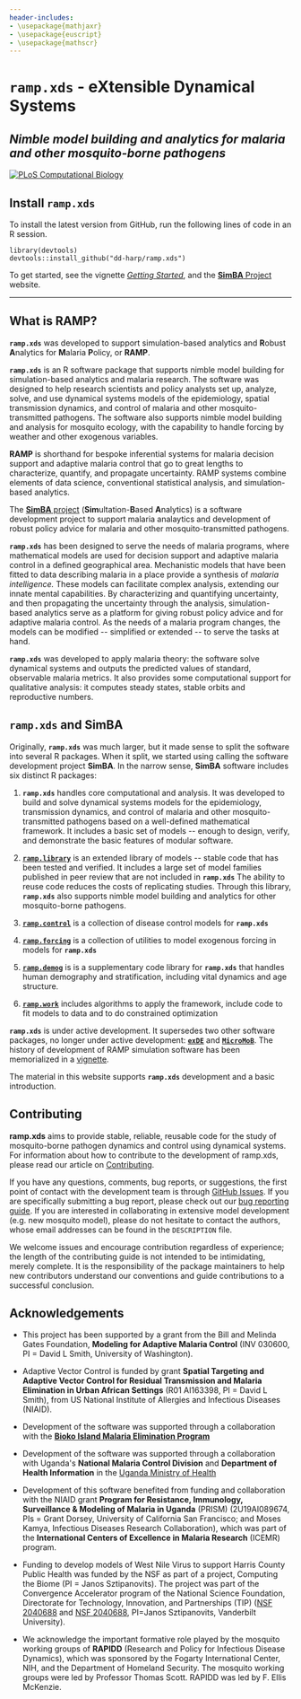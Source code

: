 ```yaml
---
header-includes:
- \usepackage{mathjaxr}
- \usepackage{euscript}
- \usepackage{mathscr}
--- 
```


# **`ramp.xds`** - e**X**tensible **D**ynamical **S**ystems 
## *Nimble model building and analytics for malaria and other mosquito-borne pathogens*


<!-- badges: start -->
[![PLoS Computational Biology](https://img.shields.io/badge/doi%3A10.1371%2Fjournal.pcbi.1010684-cornflowerblue?style=for-the-badge&logoColor=cornflowerblue&label=PLoS%20Comp%20Bio&labelColor=slategrey&link=https%3A%2F%2Fjournals.plos.org%2Fploscompbiol%2Farticle%3Fid%3D10.1371%2Fjournal.pcbi.1010684)](https://doi.org/10.1371/journal.pcbi.1010684)
<!-- badges: end -->

## Install **`ramp.xds`** 

To install the latest version from GitHub, run the following lines of code in an R session.

```
library(devtools)
devtools::install_github("dd-harp/ramp.xds")
```

To get started, see the vignette [*Getting Started*](https://dd-harp.github.io/ramp.xds/articles/GettingStarted.html), and the [**SimBA** Project](https://faculty.washington.edu/smitdave/simba/index.html) website.

***

## What is RAMP?


**`ramp.xds`** was developed to support simulation-based analytics and **R**obust **A**nalytics for **M**alaria **P**olicy, or **RAMP**. 

**`ramp.xds`** is an R software package that supports nimble model building for simulation-based analytics and malaria research. The software was designed to help research scientists and policy analysts set up, analyze, solve, and use dynamical systems models of the epidemiology, spatial transmission dynamics, and control of malaria and other mosquito-transmitted pathogens. The software also supports nimble model building and analysis for mosquito ecology, with the capability to handle forcing by weather and other exogenous variables.  

**RAMP** is shorthand for bespoke inferential systems for malaria decision support and adaptive malaria control that go to great lengths to characterize, quantify, and propagate uncertainty. 
RAMP systems combine elements of data science, conventional statistical analysis, and simulation-based analytics. 

The [**SimBA** project](https://faculty.washington.edu/smitdave/simba/index.html) (**Sim**ultation-**B**ased **A**nalytics) is a
software development project to support malaria analaytics and development of robust policy advice for
malaria and other mosquito-transmitted pathogens.

**`ramp.xds`** has been designed to serve the needs of malaria programs, where mathematical models are used for decision support and adaptive malaria control in a defined geographical area. Mechanistic models that have been fitted to data describing malaria in a place provide a synthesis of *malaria intelligence.* These models can facilitate complex analysis, extending our innate mental capabilities. By characterizing and quantifying uncertainty, and then propagating the uncertainty through the analysis, simulation-based analytics serve as a platform for giving robust policy advice and for adaptive malaria control. As the needs of a malaria program changes, the models can be modified -- simplified or extended -- to serve the tasks at hand.

**`ramp.xds`** was developed to apply malaria theory: the software solve dynamical systems and outputs the predicted values of standard, observable malaria metrics. 
It also provides some computational support for qualitative analysis: it computes steady states, stable orbits and reproductive numbers.  

## **`ramp.xds`** and SimBA

Originally, **`ramp.xds`** was much larger, but it made sense to split the software into several R packages. 
When it split, we started using calling the software development project **SimBA**. 
In the narrow sense, **SimBA** software includes six distinct R packages: 

1. **`ramp.xds`** handles core computational and analysis. 
It was developed to build and solve dynamical systems models for the epidemiology, transmission dynamics, and control of malaria and other mosquito-transmitted pathogens based on a well-defined mathematical framework.
It includes a basic set of models -- enough to design, verify, and demonstrate the basic features of modular software. 

2. [**`ramp.library`**](https://dd-harp.github.io/ramp.library/) is an extended library of models -- stable code that has been tested and verified. It includes a large set of model families published in peer review that are not included in **`ramp.xds`** The ability to reuse code reduces the costs of replicating studies. Through this library, **`ramp.xds`** also supports nimble model building and analytics for other mosquito-borne pathogens. 

3. [**`ramp.control`**](https://dd-harp.github.io/ramp.control/) is a collection of disease control models for **`ramp.xds`** 

4. [**`ramp.forcing`**](https://dd-harp.github.io/ramp.forcing/) is a collection of utilities to model exogenous forcing in models for **`ramp.xds`** 

5. [**`ramp.demog`**](ramp.demog.html) is is a supplementary code library for **`ramp.xds`** that handles human demography and stratification, including vital dynamics and age structure.

6. [**`ramp.work`**](https://dd-harp.github.io/ramp.work/) includes algorithms to apply the framework, include code to fit models to data and to do constrained optimization 

**`ramp.xds`**  is under active development. It supersedes two other software packages, no longer under active development: [**`exDE`**](https://dd-harp.github.io/exDE/) and [**`MicroMoB`**](https://dd-harp.github.io/MicroMoB/). The history of development of RAMP simulation software has been memorialized in a [vignette](https://dd-harp.github.io/ramp.xds/articles/History.html).

The material in this website supports **`ramp.xds`** development and a basic introduction. 


## Contributing

**ramp.xds** aims to provide stable, reliable, reusable code for the study of mosquito-borne pathogen dynamics and control using dynamical systems. For information about how to contribute to the development of ramp.xds, please read our article on [Contributing](https://dd-harp.github.io/ramp.xds/articles/Contributing.html). 

If you have any questions, comments, bug reports, or suggestions, the first point of contact with the development team is through [GitHub Issues](https://github.com/dd-harp/ramp.xds/issues). If you are specifically submitting a bug report, please check out our [bug reporting guide](https://dd-harp.github.io/ramp.xds/articles/Contributing.html#sec8). If you are interested in collaborating in extensive model development (e.g. new mosquito model), please do not hesitate to contact the authors, whose email addresses can be found in the `DESCRIPTION` file.

We welcome issues and encourage contribution regardless of experience; the length of the contributing guide is not intended to be intimidating, merely complete. It is the responsibility of the package maintainers to help new contributors understand our conventions and guide contributions to a successful conclusion.

## Acknowledgements

+ This project has been supported by a grant from the Bill and Melinda Gates Foundation, **Modeling for Adaptive Malaria Control** (INV 030600, PI = David L Smith, University of Washington).

+ Adaptive Vector Control is funded by grant **Spatial Targeting and Adaptive Vector Control for Residual Transmission and Malaria Elimination in Urban African Settings** (R01 AI163398, PI = David L Smith), from US National Institute of Allergies and Infectious Diseases (NIAID).

+ Development of the software was supported through a collaboration with the [**Bioko Island Malaria Elimination Program**](https://www.mcd.org/focus-areas/featured-projects/bioko-island-malaria-elimination-project) 

+ Development of the software was supported through a collaboration with Uganda's **National Malaria Control Division** and **Department of Health Information** in the [Uganda Ministry of Health](https://www.health.go.ug/)

+ Development of this software benefited from funding and collaboration with the NIAID grant **Program for Resistance, Immunology, Surveillance & Modeling of Malaria in Uganda** (PRISM) (2U19AI089674, PIs = Grant Dorsey, University of California San Francisco; and Moses Kamya, Infectious Diseases Research Collaboration), which was part of the **International Centers of Excellence in Malaria Research** (ICEMR) program.

+ Funding to develop models of West Nile Virus to support Harris County Public Health was funded by the NSF as part of a project, Computing the Biome (PI = Janos Sztipanovits). The project was part of the Convergence Accelerator program of the National Science Foundation, Directorate for Technology, Innovation, and Partnerships (TIP) ([NSF 2040688](https://www.nsf.gov/awardsearch/showAward?AWD_ID=2040688) and [NSF 2040688](https://www.nsf.gov/awardsearch/showAward?AWD_ID=2134862), PI=Janos Sztipanovits, Vanderbilt University).

+ We acknowledge the important formative role played by the mosquito working groups of **RAPIDD** (Research and Policy for Infectious Disease Dynamics), which was sponsored by the Fogarty International Center, NIH, and the Department of Homeland Security. The mosquito working groups were led by Professor Thomas Scott. RAPIDD was led by F. Ellis McKenzie. 



